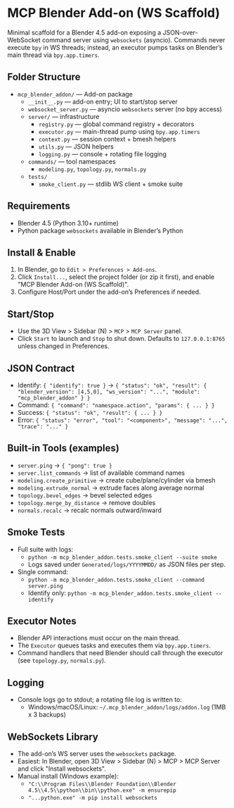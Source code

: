 MCP Blender Add-on (WS Scaffold)
================================

Minimal scaffold for a Blender 4.5 add-on exposing a JSON-over-WebSocket command server using `websockets` (asyncio). Commands never execute `bpy` in WS threads; instead, an executor pumps tasks on Blender’s main thread via `bpy.app.timers`.

Folder Structure
----------------
- `mcp_blender_addon/` — Add-on package
  - `__init__.py` — add-on entry; UI to start/stop server
  - `websocket_server.py` — asyncio `websockets` server (no bpy access)
  - `server/` — infrastructure
    - `registry.py` — global command registry + decorators
    - `executor.py` — main-thread pump using `bpy.app.timers`
    - `context.py` — session context + bmesh helpers
    - `utils.py` — JSON helpers
    - `logging.py` — console + rotating file logging
  - `commands/` — tool namespaces
    - `modeling.py`, `topology.py`, `normals.py`
  - `tests/`
    - `smoke_client.py` — stdlib WS client + smoke suite

Requirements
------------
- Blender 4.5 (Python 3.10+ runtime)
- Python package `websockets` available in Blender’s Python

Install & Enable
----------------
1) In Blender, go to `Edit > Preferences > Add-ons`.
2) Click `Install...`, select the project folder (or zip it first), and enable "MCP Blender Add-on (WS Scaffold)".
3) Configure Host/Port under the add-on’s Preferences if needed.

Start/Stop
----------
- Use the 3D View > Sidebar (N) > `MCP` > `MCP Server` panel.
- Click `Start` to launch and `Stop` to shut down. Defaults to `127.0.0.1:8765` unless changed in Preferences.

JSON Contract
-------------
- Identify: `{ "identify": true }` → `{ "status": "ok", "result": { "blender_version": [4,5,0], "ws_version": "...", "module": "mcp_blender_addon" } }`
- Command: `{ "command": "namespace.action", "params": { ... } }`
- Success: `{ "status": "ok", "result": { ... } }`
- Error: `{ "status": "error", "tool": "<component>", "message": "...", "trace": "..." }`

Built-in Tools (examples)
-------------------------
- `server.ping` → `{ "pong": true }`
- `server.list_commands` → list of available command names
- `modeling.create_primitive` → create cube/plane/cylinder via bmesh
- `modeling.extrude_normal` → extrude faces along average normal
- `topology.bevel_edges` → bevel selected edges
- `topology.merge_by_distance` → remove doubles
- `normals.recalc` → recalc normals outward/inward

Smoke Tests
-----------
- Full suite with logs:
  - `python -m mcp_blender_addon.tests.smoke_client --suite smoke`
  - Logs saved under `Generated/logs/YYYYMMDD/` as JSON files per step.
- Single command:
  - `python -m mcp_blender_addon.tests.smoke_client --command server.ping`
  - Identify only: `python -m mcp_blender_addon.tests.smoke_client --identify`

Executor Notes
--------------
- Blender API interactions must occur on the main thread.
- The `Executor` queues tasks and executes them via `bpy.app.timers`.
- Command handlers that need Blender should call through the executor (see `topology.py`, `normals.py`).

Logging
-------
- Console logs go to stdout; a rotating file log is written to:
  - Windows/macOS/Linux: `~/.mcp_blender_addon/logs/addon.log` (1MB x 3 backups)

WebSockets Library
------------------
- The add-on’s WS server uses the `websockets` package.
- Easiest: In Blender, open 3D View > Sidebar (N) > MCP > MCP Server and click "Install websockets".
- Manual install (Windows example):
  - `"C:\\Program Files\\Blender Foundation\\Blender 4.5\\4.5\\python\\bin\\python.exe" -m ensurepip`
  - `"...python.exe" -m pip install websockets`
